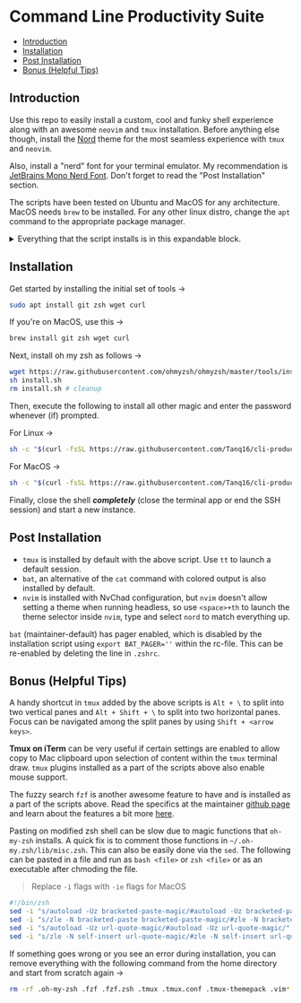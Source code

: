 # Command Line Productivity Suite

* [Introduction](#introduction)
* [Installation](#installation)
* [Post Installation](#post-installation)
* [Bonus (Helpful Tips)](#bonus-helpful-tips)

## Introduction

Use this repo to easily install a custom, cool and funky shell experience along with an awesome `neovim` and `tmux` installation. Before anything else though, install the [Nord](https://www.nordtheme.com/) theme for the most seamless experience with `tmux` and `neovim`.

Also, install a "nerd" font for your terminal emulator. My recommendation is [JetBrains Mono Nerd Font](https://github.com/ryanoasis/nerd-fonts/releases/download/v3.0.2/JetBrainsMono.zip). Don't forget to read the "Post Installation" section.

The scripts have been tested on Ubuntu and MacOS for any architecture. MacOS needs `brew` to be installed. For any other linux distro, change the `apt` command to the appropriate package manager.

<details>
<summary>Everything that the script installs is in this expandable block.</summary>

1. Oh-My-Zsh custom shell with [spaceship-prompt](https://spaceship-prompt.sh/) theme
2. Fuzzy finder (`fzf`) for awesome productivity
3. Syntax highlighting for command line
3. Auto-completion on command line
4. Tmux with mouse and other quality of life improvements
5. NvChad + NeoVIM for a flashy vim experience
6. Nord theme for tmux and neovim

</details>

## Installation

Get started by installing the initial set of tools &rarr;

```bash
sudo apt install git zsh wget curl
```

If you're on MacOS, use this &rarr;

```bash
brew install git zsh wget curl
```

Next, install oh my zsh as follows &rarr;

```bash
wget https://raw.githubusercontent.com/ohmyzsh/ohmyzsh/master/tools/install.sh 2>/dev/null
sh install.sh
rm install.sh # cleanup
```

Then, execute the following to install all other magic and enter the password whenever (if) prompted.

For Linux &rarr;

```bash
sh -c "$(curl -fsSL https://raw.githubusercontent.com/Tanq16/cli-productivity-suite/master/install_zsh_linux.sh)"
```

For MacOS &rarr;

```bash
sh -c "$(curl -fsSL https://raw.githubusercontent.com/Tanq16/cli-productivity-suite/master/install_zsh_macos.sh)"
```

Finally, close the shell ***completely*** (close the terminal app or end the SSH session) and start a new instance.

## Post Installation

- `tmux` is installed by default with the above script. Use `tt` to launch a default session.
- `bat`, an alternative of the `cat` command with colored output is also installed by default. 
- `nvim` is installed with NvChad configuration, but `nvim` doesn't allow setting a theme when running headless, so use `<space>+th` to launch the theme selector inside `nvim`, type and select `nord` to match everything up.

`bat` (maintainer-default) has pager enabled, which is disabled by the installation script using `export BAT_PAGER=''` within the rc-file. This can be re-enabled by deleting the line in `.zshrc`.

## Bonus (Helpful Tips)

A handy shortcut in `tmux` added by the above scripts is `Alt + \` to split into two vertical panes and `Alt + Shift + \` to split into two horizontal panes. Focus can be navigated among the split panes by using `Shift + <arrow keys>`.

**Tmux on iTerm** can be very useful if certain settings are enabled to allow copy to Mac clipboard upon selection of content within the `tmux` terminal draw. `tmux` plugins installed as a part of the scripts above also enable mouse support.

The fuzzy search `fzf` is another awesome feature to have and is installed as a part of the scripts above. Read the specifics at the maintainer [github page](https://github.com/junegunn/fzf) and learn about the features a bit more [here](https://medium.com/better-programming/boost-your-command-line-productivity-with-fuzzy-finder-985aa162ba5d).

Pasting on modified zsh shell can be slow due to magic functions that `oh-my-zsh` installs. A quick fix is to comment those functions in `~/.oh-my.zsh/lib/misc.zsh`. This can also be easily done via the `sed`. The following can be pasted in a file and run as `bash <file>` or `zsh <file>` or as an executable after chmoding the file.

> Replace `-i` flags with `-ie` flags for MacOS

```bash
#!/bin/zsh
sed -i "s/autoload -Uz bracketed-paste-magic/#autoload -Uz bracketed-paste-magic/" ~/.oh-my-zsh/lib/misc.zsh
sed -i "s/zle -N bracketed-paste bracketed-paste-magic/#zle -N bracketed-paste bracketed-paste-magic/" ~/.oh-my-zsh/lib/misc.zsh
sed -i "s/autoload -Uz url-quote-magic/#autoload -Uz url-quote-magic/" ~/.oh-my-zsh/lib/misc.zsh
sed -i "s/zle -N self-insert url-quote-magic/#zle -N self-insert url-quote-magic/" ~/.oh-my-zsh/lib/misc.zsh
```

If something goes wrong or you see an error during installation, you can remove everything with the following command from the home directory and start from scratch again &rarr;

```bash
rm -rf .oh-my-zsh .fzf .fzf.zsh .tmux .tmux.conf .tmux-themepack .vim* .SpaceVim* .config/nvim .local/share/nvim .zshrc
```